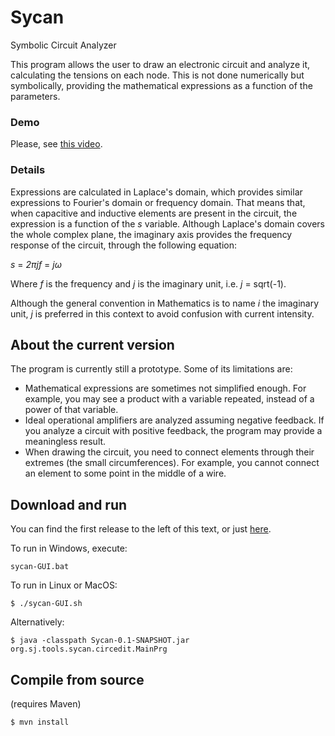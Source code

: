 # Sycan

Symbolic Circuit Analyzer

This program allows the user to draw an electronic circuit and analyze it, calculating the tensions on each node. This is not done numerically but symbolically, providing the mathematical expressions as a function of the parameters.

### Demo

Please, see [this video](https://www.youtube.com/watch?v=dhsbcg2nKy8).

### Details

Expressions are calculated in Laplace's domain, which provides similar expressions to Fourier's domain or frequency domain. That means that, when capacitive and inductive elements are present in the circuit, the expression is a function of the *s* variable. Although Laplace's domain covers the whole complex plane, the imaginary axis provides the frequency response of the circuit, through the following equation:

*s* = *2πjf*  = *jω*

Where *f* is the frequency and *j* is the imaginary unit, i.e. *j* = sqrt(-1).
 
Although the general convention in Mathematics is to name *i* the imaginary unit, *j* is preferred in this context to avoid confusion with current intensity.

## About the current version

The program is currently still a prototype. Some of its limitations are:

* Mathematical expressions are sometimes not simplified enough. For example, you may see a product with a variable repeated, instead of a power of that variable.
* Ideal operational amplifiers are analyzed assuming negative feedback. If you analyze a circuit with positive feedback, the program may provide a meaningless result.
* When drawing the circuit, you need to connect elements through their extremes (the small circumferences). For example, you cannot connect an element to some point in the middle of a wire.

## Download and run

You can find the first release to the left of this text, or just [here](https://github.com/andrescg2sj/Sycan/releases/tag/v0.1.0).

To run in Windows, execute:

```
sycan-GUI.bat
```

To run in Linux or MacOS:

```
$ ./sycan-GUI.sh
```

Alternatively:

```
$ java -classpath Sycan-0.1-SNAPSHOT.jar org.sj.tools.sycan.circedit.MainPrg
```


## Compile from source


(requires Maven)

```
$ mvn install
```

